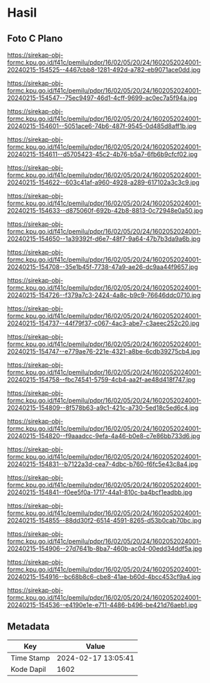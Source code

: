 # Hasil

## Foto C Plano

https://sirekap-obj-formc.kpu.go.id/f41c/pemilu/pdpr/16/02/05/20/24/1602052024001-20240215-154525--4467cbb8-1281-492d-a782-eb9071ace0dd.jpg

https://sirekap-obj-formc.kpu.go.id/f41c/pemilu/pdpr/16/02/05/20/24/1602052024001-20240215-154547--75ec9497-46d1-4cff-9699-ac0ec7a5f94a.jpg

https://sirekap-obj-formc.kpu.go.id/f41c/pemilu/pdpr/16/02/05/20/24/1602052024001-20240215-154601--5051ace6-74b6-487f-9545-0d485d8aff1b.jpg

https://sirekap-obj-formc.kpu.go.id/f41c/pemilu/pdpr/16/02/05/20/24/1602052024001-20240215-154611--d5705423-45c2-4b76-b5a7-6fb6b9cfcf02.jpg

https://sirekap-obj-formc.kpu.go.id/f41c/pemilu/pdpr/16/02/05/20/24/1602052024001-20240215-154622--603c41af-a960-4928-a289-617102a3c3c9.jpg

https://sirekap-obj-formc.kpu.go.id/f41c/pemilu/pdpr/16/02/05/20/24/1602052024001-20240215-154633--d875060f-692b-42b8-8813-0c72948e0a50.jpg

https://sirekap-obj-formc.kpu.go.id/f41c/pemilu/pdpr/16/02/05/20/24/1602052024001-20240215-154650--1a39392f-d6e7-48f7-9a64-47b7b3da9a6b.jpg

https://sirekap-obj-formc.kpu.go.id/f41c/pemilu/pdpr/16/02/05/20/24/1602052024001-20240215-154708--35e1b45f-7738-47a9-ae26-dc9aa44f9657.jpg

https://sirekap-obj-formc.kpu.go.id/f41c/pemilu/pdpr/16/02/05/20/24/1602052024001-20240215-154726--f379a7c3-2424-4a8c-b9c9-76646ddc0710.jpg

https://sirekap-obj-formc.kpu.go.id/f41c/pemilu/pdpr/16/02/05/20/24/1602052024001-20240215-154737--44f79f37-c067-4ac3-abe7-c3aeec252c20.jpg

https://sirekap-obj-formc.kpu.go.id/f41c/pemilu/pdpr/16/02/05/20/24/1602052024001-20240215-154747--e779ae76-221e-4321-a8be-6cdb39275cb4.jpg

https://sirekap-obj-formc.kpu.go.id/f41c/pemilu/pdpr/16/02/05/20/24/1602052024001-20240215-154758--fbc74541-5759-4cb4-aa2f-ae48d418f747.jpg

https://sirekap-obj-formc.kpu.go.id/f41c/pemilu/pdpr/16/02/05/20/24/1602052024001-20240215-154809--8f578b63-a9c1-421c-a730-5ed18c5ed6c4.jpg

https://sirekap-obj-formc.kpu.go.id/f41c/pemilu/pdpr/16/02/05/20/24/1602052024001-20240215-154820--f9aaadcc-9efa-4a46-b0e8-c7e86bb733d6.jpg

https://sirekap-obj-formc.kpu.go.id/f41c/pemilu/pdpr/16/02/05/20/24/1602052024001-20240215-154831--b7122a3d-cea7-4dbc-b760-f6fc5e43c8a4.jpg

https://sirekap-obj-formc.kpu.go.id/f41c/pemilu/pdpr/16/02/05/20/24/1602052024001-20240215-154841--f0ee5f0a-1717-44a1-810c-ba4bcf1eadbb.jpg

https://sirekap-obj-formc.kpu.go.id/f41c/pemilu/pdpr/16/02/05/20/24/1602052024001-20240215-154855--88dd30f2-6514-4591-8265-d53b0cab70bc.jpg

https://sirekap-obj-formc.kpu.go.id/f41c/pemilu/pdpr/16/02/05/20/24/1602052024001-20240215-154906--27d7641b-8ba7-460b-ac04-00edd34ddf5a.jpg

https://sirekap-obj-formc.kpu.go.id/f41c/pemilu/pdpr/16/02/05/20/24/1602052024001-20240215-154916--bc68b8c6-cbe8-41ae-b60d-4bcc453cf9a4.jpg

https://sirekap-obj-formc.kpu.go.id/f41c/pemilu/pdpr/16/02/05/20/24/1602052024001-20240215-154536--e4190e1e-e711-4486-b496-be421d76aeb1.jpg


## Metadata

| Key        | Value               |
| ---------- | ------------------- |
| Time Stamp | 2024-02-17 13:05:41 |
| Kode Dapil | 1602                |



